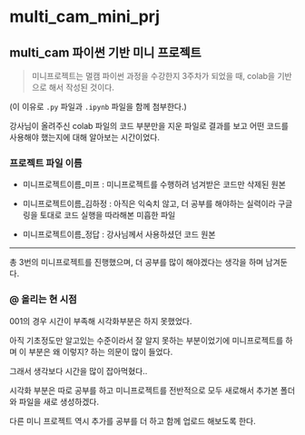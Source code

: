 # multi_cam_mini_prj
## multi_cam 파이썬 기반 미니 프로젝트

> 미니프로젝트는 멀캠 파이썬 과정을 수강한지 3주차가 되었을 때, colab을 기반으로 해서 작성된 것이다.

(이 이유로 `.py` 파일과 `.ipynb` 파일을 함께 첨부한다.)

강사님이 올려주신 colab 파일의 코드 부분만을 지운 파일로 결과를 보고 어떤 코드를 사용해야 했는지에 대해 알아보는 시간이었다.


### 프로젝트 파일 이름

- 미니프로젝트이름_미프 : 미니프로젝트를 수행하려 넘겨받은 코드만 삭제된 원본

- 미니프로젝트이름_김하정 : 아직은 익숙치 않고, 더 공부를 해야하는 실력이라 구글링을 토대로 코드 실행을 따라해본 미흡한 파일

- 미니프로젝트이름_정답 : 강사님께서 사용하셨던 코드 원본


___

총 3번의 미니프로젝트를 진행했으며, 더 공부를 많이 해야겠다는 생각을 하며 남겨둔다.


### @ 올리는 현 시점

001의 경우 시간이 부족해 시각화부분은 하지 못했었다.

아직 기초정도만 알고있는 수준이라서 잘 알지 못하는 부분이었기에 미니프로젝트를 하며 이 부분은 왜 이렇지? 하는 의문이 많이 들었다.

그래서 생각보다 시간을 많이 잡아먹혔다..

시각화 부분은 따로 공부를 하고 미니프로젝트를 전반적으로 모두 새로해서 추가본 폴더와 파일을 새로 생성하겠다.

다른 미니 프로젝트 역시 추가를 공부를 더 하고 함께 업로드 해보도록 한다.

